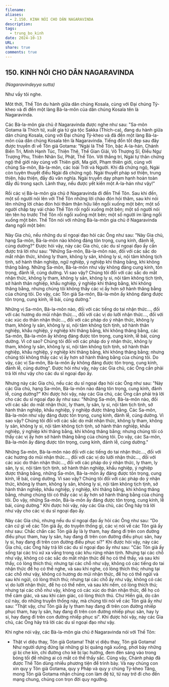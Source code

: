 ```yaml
---
filename: 
aliases:
  - 2.150. KINH NÓI CHO DÂN NAGARAVINDA
description: 
tags:
  - trung_bo_kinh
date: 2024-10-13
URL: 
share: true
comments: true
---
```

## 150. KINH NÓI CHO DÂN NAGARAVINDA  
_(Nagaravindeyya sutta)_

Như vầy tôi nghe.

Môt thời, Thế Tôn du hành giữa dân chúng Kosala, cùng với Ðại chúng Tỷ-kheo và đi đến một làng Bà-la-môn của dân chúng Kosala tên là Nagaravinda.

Các Bà-la-môn gia chủ ở Nagaravinda được nghe như sau: "Sa-môn Gotama là Thích tử, xuất gia từ gia tộc Sakka (Thích-ca), đang du hành giữa dân chúng Kosala, cùng với Ðại chúng Tỷ-kheo và đã đến một làng Bà-la-môn của dân chúng Kosala tên là Nagaravinda. Tiếng đồn tốt đẹp sau đây được truyền đi về Tôn giả Gotama: "Ngài là Thế Tôn, bậc A-la-hán, Chánh Biến Tri, Minh Hạnh Túc, Thiện Thệ, Thế Gian Giải, Vô Thượng Sĩ, Ðiều Ngự Trượng Phu, Thiên Nhân Sư, Phật, Thế Tôn. Với thắng trí, Ngài tự thân chứng ngộ thế giới này cùng với Thiên giới, Ma giới, Phạm thiên giới, cùng với chúng Sa-môn, Bà-la-môn, các loài Trời và Người. Khi đã chứng ngộ, Ngài còn tuyên thuyết điều Ngài đã chứng ngộ. Ngài thuyết pháp sơ thiện, trung thiện, hậu thiện, đầy đủ văn nghĩa. Ngài truyền dạy phạm hạnh hoàn toàn đầy đủ trong sạch. Lành thay, nếu được yết kiến một A-la-hán như vậy!" 

Rồi các vị Bà-la-môn gia chủ ở Nagaravinda đi đến Thế Tôn. Sau khi đến, một số người nói lên với Thế Tôn những lời chào đón hỏi thăm, sau khi nói lên những lời chào đón hỏi thăm thân hữu liền ngồi xuống một bên; một số người chấp tay vái chào Thế Tôn rồi ngồi xuống một bên; một số người nói lên tên họ trước Thế Tôn rồi ngồi xuống một bên; một số người im lặng ngồi xuống một bên. Thế Tôn nói với những Bà-la-môn gia chủ ở Nagaravinda đang ngồi một bên:

Này Gia chủ, nếu những du sĩ ngoại đạo hỏi các Ông như sau: "Này Gia chủ, hạng Sa-môn, Bà-la-môn nào không đáng tôn trọng, cung kính, đảnh lễ, cúng dường?" Ðược hỏi vậy, này các Gia chủ, các du sĩ ngoại đạo ấy cần được trả lời như sau: "Những Sa-môn, Bà-la-môn nào, đối với các sắc do mắt nhận thức, không ly tham, không ly sân, không ly si, nội tâm không tịch tịnh, sở hành thân nghiệp, ngữ nghiệp, ý nghiệp khi thăng bằng, khi không thăng bằng. Những Sa-môn, Bà-la-môn như vậy không đáng cung kính, tôn trọng, đảnh lễ, cúng dường. Vì sao vậy? Chúng tôi đối với các sắc do mắt nhận thức, không ly tham, không ly sân, không ly si, nội tâm không tịch tịnh, sở hành thân nghiệp, khẩu nghiệp, ý nghiệp khi thăng bằng, khi không thăng bằng, nhưng chúng tôi không thấy các vị ấy hơn sở hành thăng bằng của chúng tôi. Do vậy, các Tôn giả Sa-môn, Bà-la-môn ấy không đáng được tôn trọng, cung kính, lễ bái, cúng dường."

Những vị Sa-môn, Bà-la-môn nào, đối với các tiếng do tai nhận thức..., đối với các hương do mũi nhận thức..., đối với các vị do lưỡi nhận thức..., đối với các xúc do thân nhận thức..., đối với các pháp do ý nhận thức, không ly tham, không ly sân, không ly si, nội tâm không tịch tịnh, sở hành thân nghiệp, khẩu nghiệp, ý nghiệp khi thăng bằng, khi không thăng bằng, các Sa-môn, Bà-la-môn ấy không đáng được tôn trọng, cung kính, lễ bái, cúng dường. Vì cớ sao? Chúng tôi đối với các pháp do ý nhận thức, không ly tham, không ly sân, không ly si, nội tâm không tịch tịnh, sở hành thân nghiệp, khẩu nghiệp, ý nghiệp khi thăng bằng, khi không thăng bằng; nhưng chúng tôi không thấy các vị ấy hơn sở hành thăng bằng của chúng tôi. Do vậy, các vị Sa-môn, Bà-la-môn ấy không đáng được tôn trọng, cung kính, đảnh lễ, cúng dường". Ðược hỏi như vậy, này các Gia chủ, các Ông cần phải trả lời như vậy cho các du sĩ ngoại đạo ấy.

Nhưng này các Gia chủ, nếu các du sĩ ngoại đạo hỏi các Ông như sau: "Này các Gia chủ, hạng Sa-môn, Bà-la-môn nào đáng tôn trọng, cung kính, đảnh lễ, cúng dường?" Khi được hỏi vậy, này các Gia chủ, các Ông cần phải trả lời cho các du sĩ ngoại đạo ấy như sau: "Những Sa-môn, Bà-la-môn nào, đối với các sắc do mắt nhận thức, ly tham, ly sân, ly si, nội tâm tịch tịnh, sở hành thân nghiệp, khẩu nghiệp, ý nghiệp được thăng bằng. Các Sa-môn, Bà-la-môn như vậy đáng được tôn trọng, cung kính, đảnh lễ, cúng dường. Vì sao vậy? Chúng tôi đối với các sắc do mắt nhận thức, không ly tham, không ly sân, không ly si, nội tâm không tịch tịnh, sở hành thân nghiệp, khẩu nghiệp, ý nghiệp khi thăng bằng, khi không thăng bằng; nhưng chúng tôi có thấy các vị ấy hơn sở hành thăng bằng của chúng tôi. Do vậy, các Sa-môn, Bà-la-môn ấy đáng được tôn trọng, cung kính, đảnh lễ, cúng dường."

Những Sa-môn, Bà-la-môn nào đối với các tiếng do tai nhận thức..., đối với các hương do mũi nhận thức..., đối với các vị do lưỡi nhận thức..., đối với các xúc do thân nhận thức..., đối với các pháp do ý nhận thức, ly tham, ly sân, ly si, nội tâm tịch tịnh, sở hành thân nghiệp, khẩu nghiệp, ý nghiệp được thăng bằng, những Sa-môn, Bà-la-môn ấy đáng được tôn trọng, cung kính, lễ bái, cúng dường. Vì sao vậy? Chúng tôi đối với các pháp do ý nhận thức, không ly tham, không ly sân, không ly si, nội tâm không tịch tịnh, sở hành thân nghiệp, khẩu nghiệp, ý nghiệp, khi thăng bằng, khi không thăng bằng, nhưng chúng tôi có thấy các vị ấy hơn sở hành thăng bằng của chúng tôi. Do vậy, những Sa-môn, Bà-la-môn ấy đáng được tôn trọng, cung kính, lễ bái, cúng dường." Khi được hỏi vậy, này các Gia chủ, các Ông hãy trả lời như vậy cho các vị du sĩ ngoại đạo ấy.

Này các Gia chủ, nhưng nếu du sĩ ngoại đạo ấy hỏi các Ông như sau: "Do căn cứ gì về các Tôn giả ấy, do truyền thống gì, các vị nói về các Tôn giả ấy như sau: Chắc chắn các Tôn giả ấy là ly tham, hay đang đi trên con đường điều phục tham, hay ly sân, hay đang đi trên con đường điều phục sân, hay ly si, hay đang đi trên con đường điều phục si?" Khi được hỏi vậy, này các Gia chủ, các Ông hãy trả lời các du sĩ ngoại đạo ấy như sau: "Các Tôn giả ấy sống tại các trú xứ xa vắng trong các khu rừng nhàn tịnh. Nhưng tại các chỗ như vậy, không có các sắc do mắt nhận thức để họ có thể thấy, và sau khi thấy, có lòng thích thú; nhưng tại các chỗ như vậy, không có các tiếng do tai nhận thức để họ có thể nghe, và sau khi nghe, có lòng thích thú; nhưng tại các chỗ như vậy, không có hương do mũi nhận thức, để họ có thể ngửi và sau khi ngửi, có lòng thích thú; nhưng tại các chỗ ấy như vậy, không có các vị do lưỡi nhận thức, để họ có thể nếm, và sau khi nếm, có lòng thích thú; nhưng tại các chỗ như vậy, không có các xúc do thân nhận thức, để họ có thể cảm giác, và sau khi cảm giác, có lòng thích thú. Chư Hiền giả, do căn cứ này, do những truyền thống này, mà chúng tôi nói về các Tôn giả ấy như sau: "Thật vậy, chư Tôn giả ấy ly tham hay đang đi trên con đường nhiếp phục tham, hay ly sân, hay đang đi trên con đường nhiếp phục sân, hay ly si, hay đang đi trên con đường nhiếp phục si". Khi được hỏi vậy, này các Gia chủ, các Ông hãy trả lời các du sĩ ngoại đạo như vậy.

Khi nghe nói vậy, các Bà-la-môn gia chủ ở Nagaravinda nói với Thế Tôn:

- Thật vi diệu thay, Tôn giả Gotama! Thật vị diệu thay, Tôn giả Gotama! Như người dựng đứng lại những gì bị quăng ngã xuống, phơi bày những gì bị che kín, chỉ đường cho kẻ bị lạc hướng, đem đèn sáng vào trong bóng tối để những ai có mắt có thể thấy sắc. Cũng vậy, Chánh pháp đã được Thế Tôn dùng nhiều phương tiện để trình bày. Và nay chúng con xin quy y Tôn giả Gotama, quy y Pháp và quy y chúng Tỷ-kheo Tăng, mong Tôn giả Gotama nhận chúng con làm đệ tử, từ nay trở đi cho đến mạng chung, chúng con trọn đời quy ngưỡng.